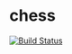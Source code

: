# chess
[![Build Status](https://travis-ci.com/Mixmp29/Chess.svg?branch=master)](https://travis-ci.com/Mixmp29/Chess)
